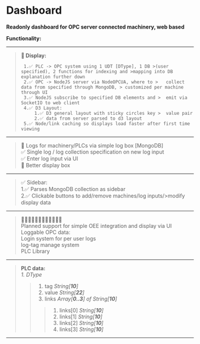 # Dashboard

**Readonly dashboard for OPC server connected machinery, web based**

**Functionality:**

****

>**🚧 Display:**
>
>      1.✅ PLC -> OPC system using 1 UDT [DType], 1 DB >(user specified), 2 functions for indexing and >mapping into DB explanation further down
>      2.✅ OPC -> NodeJS server via NodeOPCUA, where to >   collect data from specified through MongoDB, > customized per machine through UI
>      3.✅ NodeJS subscribe to specified DB elements and >  emit via SocketIO to web client 
>      4.✅ D3 Layout:
>          1.✅ D3 general layout with sticky circles key >  value pair
>          2.✅ data from server parsed to d3 layout
>      5.✅ Node/link caching so displays load faster after first time viewing

****

>🚧 Logs for machinery/PLCs via simple log box [MongoDB]    
>✅ Single log / log collection specification on new log   input    
>✅ Enter log input via UI  
>🚧 Better display box  

****

>✅ Sidebar:    
>   1.✅ Parses MongoDB collection as sidebar   
>   2.✅ Clickable buttons to add/remove machines/log inputs/>modify display data
 
****

>🚧🚧🚧🚧🚧🚧🚧🚧🚧🚧🚧🚧    
>Planned support for simple OEE integration and display via UI  
>Loggable OPC data:     
>   Login system for per user logs  
>   log-tag manage system   
>PLC Library

****
>**PLC data:**    
> _1. DType_   
>    >1.  tag _String[**10**]_   
>    >2.  value _String[**22**]_  
>    >3.  links _Array[**0..3**] of String[**10**]_
>    >    >1. links[0] _String[**10**]_   
>    >    >2. links[1] _String[**10**]_   
>    >    >3. links[2] _String[**10**]_   
>    >    >4. links[3] _String[**10**]_   
****

